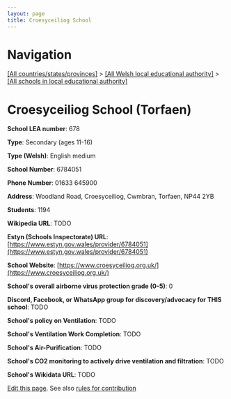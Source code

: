 ```yaml
---
layout: page
title: Croesyceiliog School
---
```

# Navigation

[[All countries/states/provinces]](../../..) > [[All Welsh local educational authority]](../..) > [[All schools in local educational authority]](..)

# Croesyceiliog School (Torfaen)

**School LEA number**: 678

**Type**: Secondary (ages 11-16)

**Type (Welsh)**: English medium

**School Number**: 6784051

**Phone Number**: 01633 645900

**Address**: Woodland Road, Croesyceiliog, Cwmbran, Torfaen, NP44 2YB

**Students**: 1194

**Wikipedia URL**: TODO

**Estyn (Schools Inspectorate) URL**: [https://www.estyn.gov.wales/provider/6784051](https://www.estyn.gov.wales/provider/6784051)

**School Website**: [https://www.croesyceiliog.org.uk/](https://www.croesyceiliog.org.uk/)

**School's overall airborne virus protection grade (0-5)**: 0

**Discord, Facebook, or WhatsApp group for discovery/advocacy for THIS school**: TODO

**School's policy on Ventilation**: TODO

**School's Ventilation Work Completion**: TODO

**School's Air-Purification**: TODO

**School's CO2 monitoring to actively drive ventilation and filtration**: TODO

**School's Wikidata URL**: TODO




[Edit this page](https://github.com/ventilate-schools/Wales/edit/prif/./Torfaen/Croesyceiliog_School.md). See also [rules for contribution](../../../contribution-rules/)